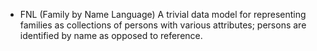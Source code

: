 + FNL (Family by Name Language)
A trivial data model for representing families as collections of persons with various attributes; persons are identified by name as opposed to reference.